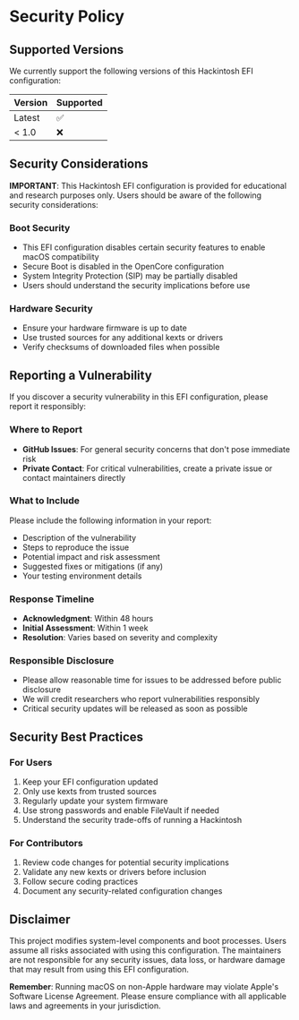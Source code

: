 # Security Policy

## Supported Versions

We currently support the following versions of this Hackintosh EFI configuration:

| Version | Supported          |
| ------- | ------------------ |
| Latest  | :white_check_mark: |
| < 1.0   | :x:                |

## Security Considerations

**IMPORTANT**: This Hackintosh EFI configuration is provided for educational and research purposes only. Users should be aware of the following security considerations:

### Boot Security
- This EFI configuration disables certain security features to enable macOS compatibility
- Secure Boot is disabled in the OpenCore configuration
- System Integrity Protection (SIP) may be partially disabled
- Users should understand the security implications before use

### Hardware Security
- Ensure your hardware firmware is up to date
- Use trusted sources for any additional kexts or drivers
- Verify checksums of downloaded files when possible

## Reporting a Vulnerability

If you discover a security vulnerability in this EFI configuration, please report it responsibly:

### Where to Report
- **GitHub Issues**: For general security concerns that don't pose immediate risk
- **Private Contact**: For critical vulnerabilities, create a private issue or contact maintainers directly

### What to Include
Please include the following information in your report:
- Description of the vulnerability
- Steps to reproduce the issue
- Potential impact and risk assessment
- Suggested fixes or mitigations (if any)
- Your testing environment details

### Response Timeline
- **Acknowledgment**: Within 48 hours
- **Initial Assessment**: Within 1 week
- **Resolution**: Varies based on severity and complexity

### Responsible Disclosure
- Please allow reasonable time for issues to be addressed before public disclosure
- We will credit researchers who report vulnerabilities responsibly
- Critical security updates will be released as soon as possible

## Security Best Practices

### For Users
1. Keep your EFI configuration updated
2. Only use kexts from trusted sources
3. Regularly update your system firmware
4. Use strong passwords and enable FileVault if needed
5. Understand the security trade-offs of running a Hackintosh

### For Contributors
1. Review code changes for potential security implications
2. Validate any new kexts or drivers before inclusion
3. Follow secure coding practices
4. Document any security-related configuration changes

## Disclaimer

This project modifies system-level components and boot processes. Users assume all risks associated with using this configuration. The maintainers are not responsible for any security issues, data loss, or hardware damage that may result from using this EFI configuration.

**Remember**: Running macOS on non-Apple hardware may violate Apple's Software License Agreement. Please ensure compliance with all applicable laws and agreements in your jurisdiction.